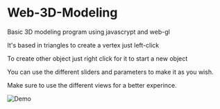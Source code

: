 # Web-3D-Modeling
Basic 3D modeling program using javascrypt and web-gl

It's based in triangles to create a vertex just left-click 

To create other object just right click for it to start a new object

You can use the different sliders and parameters to make it as you wish.

Make sure to use the different views for a better experince.

![Demo](3DModelingWebGL.gif)
